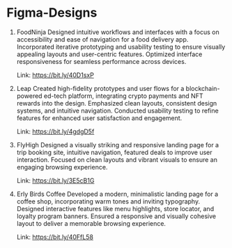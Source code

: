 # Figma-Designs

1) FoodNinja
   Designed intuitive workflows and interfaces with a focus on accessibility and ease of navigation for a food delivery app. Incorporated iterative 
   prototyping and usability testing to ensure visually appealing layouts and user-centric features. Optimized interface responsiveness for seamless 
   performance across devices.

   Link: https://bit.ly/40D1sxP

2) Leap
   Created high-fidelity prototypes and user flows for a blockchain-powered ed-tech platform, integrating crypto payments and NFT rewards into the design. 
   Emphasized clean layouts, consistent design systems, and intuitive navigation. Conducted usability testing to refine features for enhanced user 
   satisfaction and engagement.

   Link: https://bit.ly/4gdgD5f

3) FlyHigh
   Designed a visually striking and responsive landing page for a trip booking site, intuitive navigation, featured deals to improve user interaction. Focused    on clean layouts and vibrant visuals to ensure an engaging browsing experience.

   Link: https://bit.ly/3E5cB1G

4) Erly Birds Coffee
   Developed a modern, minimalistic landing page for a coffee shop, incorporating warm tones and inviting typography. Designed interactive features like menu 
   highlights, store locator, and loyalty program banners. Ensured a responsive and visually cohesive layout to deliver a memorable browsing experience.

   Link: https://bit.ly/40FfL58
   
